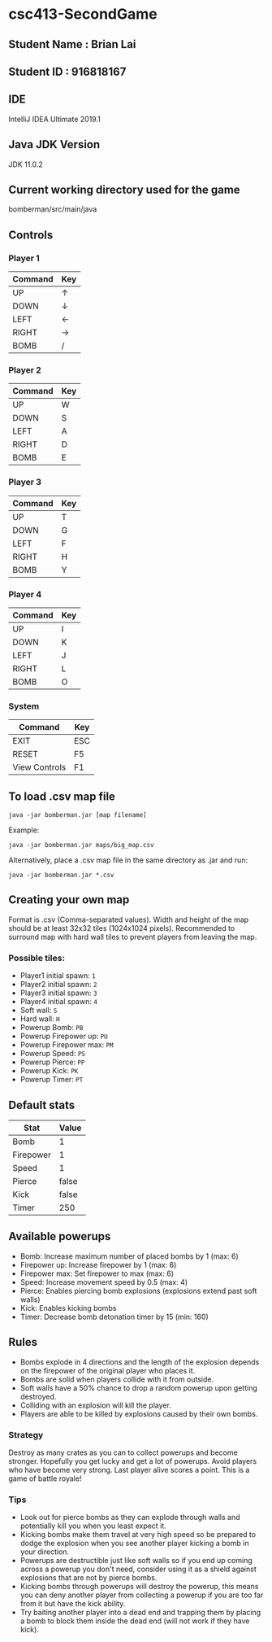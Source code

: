 # csc413-SecondGame

## Student Name : Brian Lai
## Student ID : 916818167

## IDE
IntelliJ IDEA Ultimate 2019.1

## Java JDK Version
JDK 11.0.2

## Current working directory used for the game
bomberman/src/main/java

## Controls
### Player 1
| Command | Key |
|---------|-----|
| UP      | ↑   |
| DOWN    | ↓   |
| LEFT    | ←   |
| RIGHT   | →   |
| BOMB    | /   |

### Player 2
| Command | Key |
|---------|-----|
| UP      | W   |
| DOWN    | S   |
| LEFT    | A   |
| RIGHT   | D   |
| BOMB    | E   |

### Player 3
| Command | Key |
|---------|-----|
| UP      | T   |
| DOWN    | G   |
| LEFT    | F   |
| RIGHT   | H   |
| BOMB    | Y   |

### Player 4
| Command | Key |
|---------|-----|
| UP      | I   |
| DOWN    | K   |
| LEFT    | J   |
| RIGHT   | L   |
| BOMB    | O   |

### System
| Command       | Key |
|---------------|-----|
| EXIT          | ESC |
| RESET         | F5  |
| View Controls | F1  |

## To load .csv map file
```
java -jar bomberman.jar [map filename]
```

Example:
```
java -jar bomberman.jar maps/big_map.csv
```

Alternatively, place a .csv map file in the same directory as .jar and run:
```
java -jar bomberman.jar *.csv
```

## Creating your own map
Format is .csv (Comma-separated values). Width and height of the map should be at least 32x32 tiles (1024x1024 pixels). Recommended to surround map with hard wall tiles to prevent players from leaving the map.

### Possible tiles:
* Player1 initial spawn: `1`
* Player2 initial spawn: `2`
* Player3 initial spawn: `3`
* Player4 initial spawn: `4`
* Soft wall: `S`
* Hard wall: `H`
* Powerup Bomb: `PB`
* Powerup Firepower up: `PU`
* Powerup Firepower max: `PM`
* Powerup Speed: `PS`
* Powerup Pierce: `PP`
* Powerup Kick: `PK`
* Powerup Timer: `PT`

## Default stats
| Stat      | Value |
|-----------|-------|
| Bomb      | 1     |
| Firepower | 1     |
| Speed     | 1     |
| Pierce    | false |
| Kick      | false |
| Timer     | 250   |

## Available powerups
* Bomb: Increase maximum number of placed bombs by 1 (max: 6)
* Firepower up: Increase firepower by 1 (max: 6)
* Firepower max: Set firepower to max (max: 6)
* Speed: Increase movement speed by 0.5 (max: 4)
* Pierce: Enables piercing bomb explosions (explosions extend past soft walls)
* Kick: Enables kicking bombs
* Timer: Decrease bomb detonation timer by 15 (min: 160)

## Rules
* Bombs explode in 4 directions and the length of the explosion depends on the firepower of the original player who places it.
* Bombs are solid when players collide with it from outside.
* Soft walls have a 50% chance to drop a random powerup upon getting destroyed.
* Colliding with an explosion will kill the player.
* Players are able to be killed by explosions caused by their own bombs.

### Strategy
Destroy as many crates as you can to collect powerups and become stronger. Hopefully you get lucky and get a lot of powerups. Avoid players who have become very strong. Last player alive scores a point. This is a game of battle royale!

### Tips
* Look out for pierce bombs as they can explode through walls and potentially kill you when you least expect it.
* Kicking bombs make them travel at very high speed so be prepared to dodge the explosion when you see another player kicking a bomb in your direction.
* Powerups are destructible just like soft walls so if you end up coming across a powerup you don't need, consider using it as a shield against explosions that are not by pierce bombs.
* Kicking bombs through powerups will destroy the powerup, this means you can deny another player from collecting a powerup if you are too far from it but have the kick ability.
* Try baiting another player into a dead end and trapping them by placing a bomb to block them inside the dead end (will not work if they have kick).
